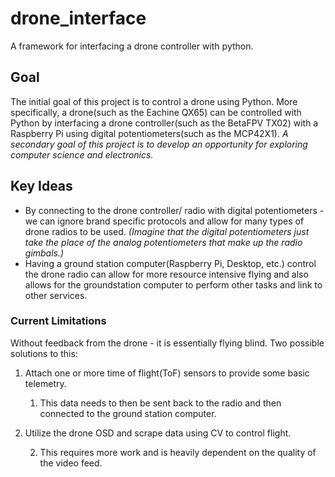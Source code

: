 # drone_interface
A framework for interfacing a drone controller with python.

## **Goal**
The initial goal of this project is to control a drone using Python. More specifically, a drone(such as the Eachine QX65) can be controlled with Python by interfacing a drone controller(such as the BetaFPV TX02) with a Raspberry Pi using digital potentiometers(such as the MCP42X1). *A secondary goal of this project is to develop an opportunity for exploring computer science and electronics.*

## **Key Ideas**
* By connecting to the drone controller/ radio with digital potentiometers - we can ignore brand specific protocols and allow for many types of drone radios to be used. *(Imagine that the digital potentiometers just take the place of the analog potentiometers that make up the radio gimbals.)*
* Having a ground station computer(Raspberry Pi, Desktop, etc.) control the drone radio can allow for more resource intensive flying and also allows for the groundstation computer to perform other tasks and link to other services. 

### **Current Limitations**
Without feedback from the drone - it is essentially flying blind. Two possible solutions to this:
1. Attach one or more time of flight(ToF) sensors to provide some basic telemetry.
    1. This data needs to then be sent back to the radio and then connected to the ground station computer. 
2. Utilize the drone OSD and scrape data using CV to control flight.
   
   2. This requires more work and is heavily dependent on the quality of the video feed.
  

